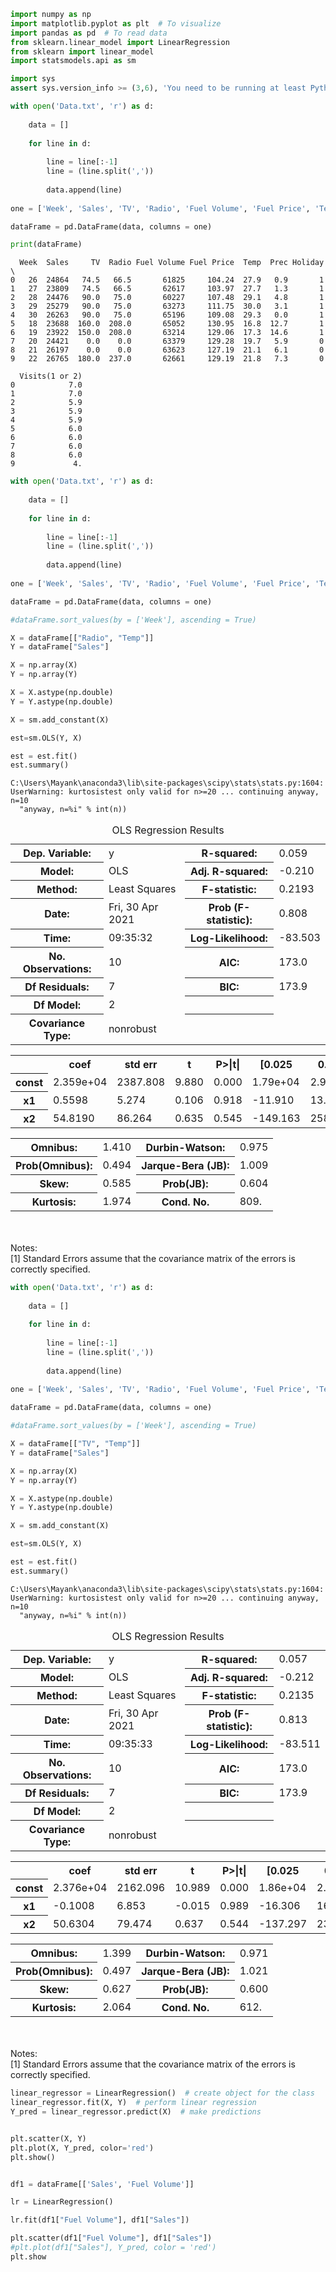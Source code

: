 ```python
import numpy as np
import matplotlib.pyplot as plt  # To visualize
import pandas as pd  # To read data
from sklearn.linear_model import LinearRegression
from sklearn import linear_model
import statsmodels.api as sm

import sys
assert sys.version_info >= (3,6), 'You need to be running at least Python version 3.6'

```


```python
with open('Data.txt', 'r') as d:
    
    data = []
    
    for line in d:
        
        line = line[:-1]
        line = (line.split(','))
        
        data.append(line)
        
one = ['Week', 'Sales', 'TV', 'Radio', 'Fuel Volume', 'Fuel Price', 'Temp', 'Prec', 'Holiday', 'Visits(1 or 2)']

dataFrame = pd.DataFrame(data, columns = one)

print(dataFrame)
```

      Week  Sales     TV  Radio Fuel Volume Fuel Price  Temp  Prec Holiday  \
    0   26  24864   74.5   66.5       61825     104.24  27.9   0.9       1   
    1   27  23809   74.5   66.5       62617     103.97  27.7   1.3       1   
    2   28  24476   90.0   75.0       60227     107.48  29.1   4.8       1   
    3   29  25279   90.0   75.0       63273     111.75  30.0   3.1       1   
    4   30  26263   90.0   75.0       65196     109.08  29.3   0.0       1   
    5   18  23688  160.0  208.0       65052     130.95  16.8  12.7       1   
    6   19  23922  150.0  208.0       63214     129.06  17.3  14.6       1   
    7   20  24421    0.0    0.0       63379     129.28  19.7   5.9       0   
    8   21  26197    0.0    0.0       63623     127.19  21.1   6.1       0   
    9   22  26765  180.0  237.0       62661     129.19  21.8   7.3       0   
    
      Visits(1 or 2)  
    0            7.0  
    1            7.0  
    2            5.9  
    3            5.9  
    4            5.9  
    5            6.0  
    6            6.0  
    7            6.0  
    8            6.0  
    9             4.  
    


```python
with open('Data.txt', 'r') as d:
    
    data = []
    
    for line in d:
        
        line = line[:-1]
        line = (line.split(','))
        
        data.append(line)
        
one = ['Week', 'Sales', 'TV', 'Radio', 'Fuel Volume', 'Fuel Price', 'Temp', 'Prec', 'Holiday', 'Visits(1 or 2)']

dataFrame = pd.DataFrame(data, columns = one)

#dataFrame.sort_values(by = ['Week'], ascending = True)

X = dataFrame[["Radio", "Temp"]]
Y = dataFrame["Sales"]

X = np.array(X)
Y = np.array(Y)

X = X.astype(np.double)
Y = Y.astype(np.double)

X = sm.add_constant(X)

est=sm.OLS(Y, X)

est = est.fit()
est.summary()
```

    C:\Users\Mayank\anaconda3\lib\site-packages\scipy\stats\stats.py:1604: UserWarning: kurtosistest only valid for n>=20 ... continuing anyway, n=10
      "anyway, n=%i" % int(n))
    




<table class="simpletable">
<caption>OLS Regression Results</caption>
<tr>
  <th>Dep. Variable:</th>            <td>y</td>        <th>  R-squared:         </th> <td>   0.059</td>
</tr>
<tr>
  <th>Model:</th>                   <td>OLS</td>       <th>  Adj. R-squared:    </th> <td>  -0.210</td>
</tr>
<tr>
  <th>Method:</th>             <td>Least Squares</td>  <th>  F-statistic:       </th> <td>  0.2193</td>
</tr>
<tr>
  <th>Date:</th>             <td>Fri, 30 Apr 2021</td> <th>  Prob (F-statistic):</th>  <td> 0.808</td> 
</tr>
<tr>
  <th>Time:</th>                 <td>09:35:32</td>     <th>  Log-Likelihood:    </th> <td> -83.503</td>
</tr>
<tr>
  <th>No. Observations:</th>      <td>    10</td>      <th>  AIC:               </th> <td>   173.0</td>
</tr>
<tr>
  <th>Df Residuals:</th>          <td>     7</td>      <th>  BIC:               </th> <td>   173.9</td>
</tr>
<tr>
  <th>Df Model:</th>              <td>     2</td>      <th>                     </th>     <td> </td>   
</tr>
<tr>
  <th>Covariance Type:</th>      <td>nonrobust</td>    <th>                     </th>     <td> </td>   
</tr>
</table>
<table class="simpletable">
<tr>
    <td></td>       <th>coef</th>     <th>std err</th>      <th>t</th>      <th>P>|t|</th>  <th>[0.025</th>    <th>0.975]</th>  
</tr>
<tr>
  <th>const</th> <td> 2.359e+04</td> <td> 2387.808</td> <td>    9.880</td> <td> 0.000</td> <td> 1.79e+04</td> <td> 2.92e+04</td>
</tr>
<tr>
  <th>x1</th>    <td>    0.5598</td> <td>    5.274</td> <td>    0.106</td> <td> 0.918</td> <td>  -11.910</td> <td>   13.030</td>
</tr>
<tr>
  <th>x2</th>    <td>   54.8190</td> <td>   86.264</td> <td>    0.635</td> <td> 0.545</td> <td> -149.163</td> <td>  258.802</td>
</tr>
</table>
<table class="simpletable">
<tr>
  <th>Omnibus:</th>       <td> 1.410</td> <th>  Durbin-Watson:     </th> <td>   0.975</td>
</tr>
<tr>
  <th>Prob(Omnibus):</th> <td> 0.494</td> <th>  Jarque-Bera (JB):  </th> <td>   1.009</td>
</tr>
<tr>
  <th>Skew:</th>          <td> 0.585</td> <th>  Prob(JB):          </th> <td>   0.604</td>
</tr>
<tr>
  <th>Kurtosis:</th>      <td> 1.974</td> <th>  Cond. No.          </th> <td>    809.</td>
</tr>
</table><br/><br/>Notes:<br/>[1] Standard Errors assume that the covariance matrix of the errors is correctly specified.




```python
with open('Data.txt', 'r') as d:
    
    data = []
    
    for line in d:
        
        line = line[:-1]
        line = (line.split(','))
        
        data.append(line)
        
one = ['Week', 'Sales', 'TV', 'Radio', 'Fuel Volume', 'Fuel Price', 'Temp', 'Prec', 'Holiday', 'Visits(1 or 2)']

dataFrame = pd.DataFrame(data, columns = one)

#dataFrame.sort_values(by = ['Week'], ascending = True)

X = dataFrame[["TV", "Temp"]]
Y = dataFrame["Sales"]

X = np.array(X)
Y = np.array(Y)

X = X.astype(np.double)
Y = Y.astype(np.double)

X = sm.add_constant(X)

est=sm.OLS(Y, X)

est = est.fit()
est.summary()

```

    C:\Users\Mayank\anaconda3\lib\site-packages\scipy\stats\stats.py:1604: UserWarning: kurtosistest only valid for n>=20 ... continuing anyway, n=10
      "anyway, n=%i" % int(n))
    




<table class="simpletable">
<caption>OLS Regression Results</caption>
<tr>
  <th>Dep. Variable:</th>            <td>y</td>        <th>  R-squared:         </th> <td>   0.057</td>
</tr>
<tr>
  <th>Model:</th>                   <td>OLS</td>       <th>  Adj. R-squared:    </th> <td>  -0.212</td>
</tr>
<tr>
  <th>Method:</th>             <td>Least Squares</td>  <th>  F-statistic:       </th> <td>  0.2135</td>
</tr>
<tr>
  <th>Date:</th>             <td>Fri, 30 Apr 2021</td> <th>  Prob (F-statistic):</th>  <td> 0.813</td> 
</tr>
<tr>
  <th>Time:</th>                 <td>09:35:33</td>     <th>  Log-Likelihood:    </th> <td> -83.511</td>
</tr>
<tr>
  <th>No. Observations:</th>      <td>    10</td>      <th>  AIC:               </th> <td>   173.0</td>
</tr>
<tr>
  <th>Df Residuals:</th>          <td>     7</td>      <th>  BIC:               </th> <td>   173.9</td>
</tr>
<tr>
  <th>Df Model:</th>              <td>     2</td>      <th>                     </th>     <td> </td>   
</tr>
<tr>
  <th>Covariance Type:</th>      <td>nonrobust</td>    <th>                     </th>     <td> </td>   
</tr>
</table>
<table class="simpletable">
<tr>
    <td></td>       <th>coef</th>     <th>std err</th>      <th>t</th>      <th>P>|t|</th>  <th>[0.025</th>    <th>0.975]</th>  
</tr>
<tr>
  <th>const</th> <td> 2.376e+04</td> <td> 2162.096</td> <td>   10.989</td> <td> 0.000</td> <td> 1.86e+04</td> <td> 2.89e+04</td>
</tr>
<tr>
  <th>x1</th>    <td>   -0.1008</td> <td>    6.853</td> <td>   -0.015</td> <td> 0.989</td> <td>  -16.306</td> <td>   16.105</td>
</tr>
<tr>
  <th>x2</th>    <td>   50.6304</td> <td>   79.474</td> <td>    0.637</td> <td> 0.544</td> <td> -137.297</td> <td>  238.558</td>
</tr>
</table>
<table class="simpletable">
<tr>
  <th>Omnibus:</th>       <td> 1.399</td> <th>  Durbin-Watson:     </th> <td>   0.971</td>
</tr>
<tr>
  <th>Prob(Omnibus):</th> <td> 0.497</td> <th>  Jarque-Bera (JB):  </th> <td>   1.021</td>
</tr>
<tr>
  <th>Skew:</th>          <td> 0.627</td> <th>  Prob(JB):          </th> <td>   0.600</td>
</tr>
<tr>
  <th>Kurtosis:</th>      <td> 2.064</td> <th>  Cond. No.          </th> <td>    612.</td>
</tr>
</table><br/><br/>Notes:<br/>[1] Standard Errors assume that the covariance matrix of the errors is correctly specified.




```python
linear_regressor = LinearRegression()  # create object for the class
linear_regressor.fit(X, Y)  # perform linear regression
Y_pred = linear_regressor.predict(X)  # make predictions


plt.scatter(X, Y)
plt.plot(X, Y_pred, color='red')
plt.show()


df1 = dataFrame[['Sales', 'Fuel Volume']]

lr = LinearRegression()

lr.fit(df1["Fuel Volume"], df1["Sales"])

plt.scatter(df1["Fuel Volume"], df1["Sales"])
#plt.plot(df1["Sales"], Y_pred, color = 'red')
plt.show
```


```python

```
